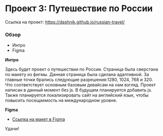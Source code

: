 # Проект 3: Путешествие по России
Ссылка на проект:
https://dashnik.github.io/russian-travel/

### Обзор
* Интро
* Figma


**Интро**

Здесь будет проект о путешествии по России.
Страница была сверстана по макету из фигмы. Данная страница была сделана адаптивной. За главные точки брались следующие разрешения:1280, 1024, 768 и 320. Что соответствует основным базовым девайсам на нам взгляд. Проект написан в данный момент без js. В будущем планируется добавить js. Также планируется локализировать сайт на английский язык, чтобы повысить посещаемость на международном уровне.

**Figma**

* [Ссылка на макет в Figma](https://www.figma.com/file/OyRWEjU6wBwRe1hapzQoLx/Sprint-3%3A-Russia-%2F-desktop-%2B-mobile?node-id=28503%3A0)


Удачи!
